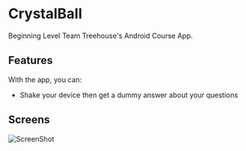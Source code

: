 # CrystalBall
Beginning Level Team Treehouse's Android Course App.

## Features

With the app, you can:
* Shake your device then get a dummy answer about your questions


## Screens
![ScreenShot](http://i66.tinypic.com/qysc9i.jpg)


